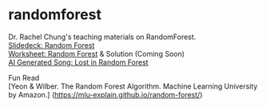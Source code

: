 # randomforest
Dr. Rachel Chung's teaching materials on RandomForest.  
[Slidedeck: Random Forest](https://www.dropbox.com/scl/fi/4kupy5yyhv027k2wmb3uu/Random-Forest-by-Chung-Tepper-2025.pptx?rlkey=v2wi13b92lycoyzmxocifv16m&dl=0)  
[Worksheet: Random Forest](https://docs.google.com/document/d/1vpTr2nQ7C58SANs9HnA1eLGdiSND1OifyoZPzxGnseg/edit?tab=t.0) & Solution (Coming Soon)  
[AI Generated Song: Lost in Random Forest](https://www.udio.com/songs/vaJm6jQFps8MpvfWsLN8jR)  

Fun Read  
[Yeon & Wilber. The Random Forest Algorithm. Machine Learning University by Amazon.] (https://mlu-explain.github.io/random-forest/)  
